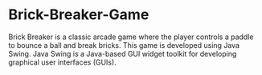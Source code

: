 # Brick-Breaker-Game
Brick Breaker is a classic arcade game where the player controls a paddle to bounce a ball and break bricks.
This game is developed using Java Swing.
Java Swing is a Java-based GUI widget toolkit for developing graphical user interfaces (GUIs).
